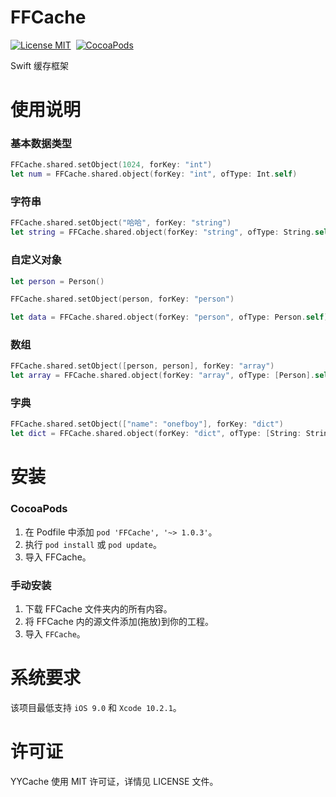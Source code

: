 FFCache
==============

[![License MIT](https://img.shields.io/badge/license-MIT-green.svg?style=flat)](https://github.com/onefboy/FFCache/blob/master/LICENSE)&nbsp;
[![CocoaPods](http://img.shields.io/cocoapods/v/FFCache.svg?style=flat)](http://cocoapods.org/pods/FFCache)

Swift 缓存框架

使用说明
==============

### 基本数据类型

```swift
FFCache.shared.setObject(1024, forKey: "int")
let num = FFCache.shared.object(forKey: "int", ofType: Int.self)
```

### 字符串

```swift
FFCache.shared.setObject("哈哈", forKey: "string")
let string = FFCache.shared.object(forKey: "string", ofType: String.self)
```

### 自定义对象

```swift
let person = Person()

FFCache.shared.setObject(person, forKey: "person")

let data = FFCache.shared.object(forKey: "person", ofType: Person.self)
```

### 数组

```swift
FFCache.shared.setObject([person, person], forKey: "array")
let array = FFCache.shared.object(forKey: "array", ofType: [Person].self)
```

### 字典

```swift
FFCache.shared.setObject(["name": "onefboy"], forKey: "dict")
let dict = FFCache.shared.object(forKey: "dict", ofType: [String: String].self)
```

安装
==============

### CocoaPods

1. 在 Podfile 中添加 `pod 'FFCache', '~> 1.0.3'`。
2. 执行 `pod install` 或 `pod update`。
3. 导入 FFCache。


### 手动安装

1. 下载 FFCache 文件夹内的所有内容。
2. 将 FFCache 内的源文件添加(拖放)到你的工程。
3. 导入 `FFCache`。


系统要求
==============
该项目最低支持 `iOS 9.0` 和 `Xcode 10.2.1`。


许可证
==============
YYCache 使用 MIT 许可证，详情见 LICENSE 文件。

